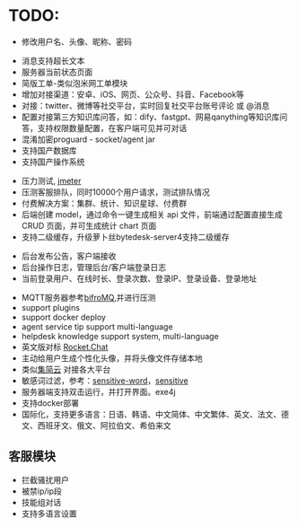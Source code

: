 <!--
 * @Author: jackning 270580156@qq.com
 * @Date: 2024-03-29 15:40:25
 * @LastEditors: jackning 270580156@qq.com
 * @LastEditTime: 2024-05-08 21:12:21
 * @Description: bytedesk.com https://github.com/Bytedesk/bytedesk
 *   Please be aware of the BSL license restrictions before installing Bytedesk IM – 
 *  selling, reselling, or hosting Bytedesk IM as a service is a breach of the terms and automatically terminates your rights under the license. 
 *  仅支持企业内部员工自用，严禁私自用于销售、二次销售或者部署SaaS方式销售 
 *  Business Source License 1.1: https://github.com/Bytedesk/bytedesk/blob/main/LICENSE 
 *  contact: 270580156@qq.com 
 *  联系：270580156@qq.com
 * Copyright (c) 2024 by bytedesk.com, All Rights Reserved. 
-->
# TODO:

- 修改用户名、头像、昵称、密码
<!-- - 注册登录 -->
<!-- - 权限、角色管理: @PreAuthorize("hasRole('ROLE_ADMIN')")使用 -->
- 消息支持超长文本
- 服务器当前状态页面
- 简版工单-类似泡米网工单模块
- 增加对接渠道：安卓、iOS、网页、公众号、抖音、Facebook等
- 对接：twitter、微博等社交平台，实时回复社交平台账号评论 或 @消息
- 配置对接第三方知识库问答，如：dify、fastgpt、网易qanything等知识库问答，支持权限数量配置，在客户端可见并可对话
- 混淆加密proguard - socket/agent jar
- 支持国产数据库
- 支持国产操作系统
<!-- - 支持更多的聊天场景，如：vscode 插件 -->
- 压力测试, [jmeter](https://jmeter.apache.org/)
- 压测客服排队，同时10000个用户请求，测试排队情况
- 付费解决方案：集群、统计、知识星球、付费群
- 后端创建 model，通过命令一键生成相关 api 文件，前端通过配置直接生成 CRUD 页面，并可生成统计 chart 页面
- 支持二级缓存，升级萝卜丝bytedesk-server4支持二级缓存
<!-- - 单独打包h2数据库版本，无需依赖mysql/redis等第三方 -->
- 后台发布公告，客户端接收
- 后台操作日志，管理后台/客户端登录日志
- 当前登录用户、在线时长、登录次数、登录IP、登录设备、登录地址
<!-- - 兼容postgre/oracle等 -->
- MQTT服务器参考[bifroMQ](https://bifromq.io/zh-Hans/docs/test_report/report/),并进行压测
- support plugins
- support docker deploy
- agent service tip support multi-language
- helpdesk knowledge support system, multi-language
- 英文版对标 [Rocket.Chat](https://www.rocket.chat/)
- 主动给用户生成个性化头像，并将头像文件存储本地
- 类似[集简云](https://www.jijyun.cn/) 对接各大平台
- 敏感词过滤，参考：[sensitive-word](https://github.com/houbb/sensitive-word?tab=readme-ov-file)，[sensitive](https://github.com/houbb/sensitive)
- 服务器端支持双击运行，并打开界面。exe4j
- 支持docker部署
- 国际化，支持更多语言：日语、韩语、中文简体、中文繁体、英文、法文、德文、西班牙文、俄文、阿拉伯文、希伯来文

## 客服模块

- 拦截骚扰用户
- 被禁ip/ip段
- 技能组对话
- 支持多语言设置

